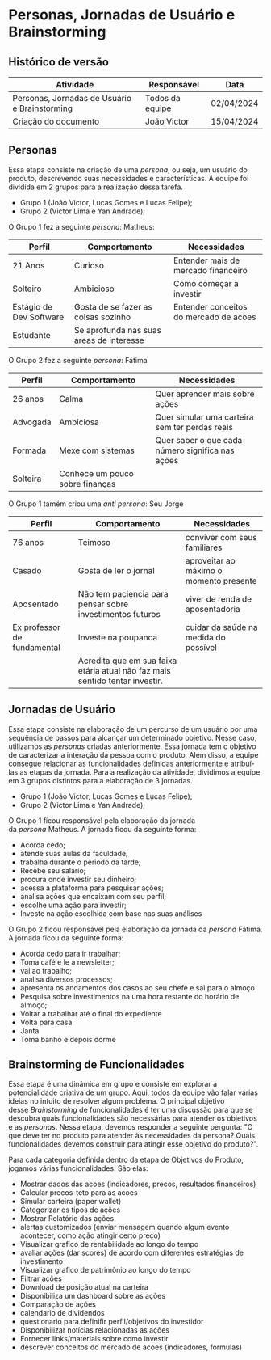 # Personas, Jornadas de Usuário e Brainstorming

## Histórico de versão

| Atividade                          | Responsável   | Data       |
|------------------------------------|---------------|------------|
| Personas, Jornadas de Usuário e Brainstorming | Todos da equipe | 02/04/2024 |
| Criação do documento | João Victor | 15/04/2024 |

## Personas
Essa etapa consiste na criação de uma _persona_, ou seja, um usuário do produto, descrevendo suas necessidades e características. A equipe foi dividida em 2 grupos para a realização dessa tarefa.

- Grupo 1 (João Victor, Lucas Gomes e Lucas Felipe);
- Grupo 2 (Victor Lima e Yan Andrade);

O Grupo 1 fez a seguinte _persona_: Matheus:

| Perfil                  | Comportamento                            | Necessidades                           |
| ----------------------- | ---------------------------------------- | -------------------------------------- |
| 21 Anos                 | Curioso                                  | Entender mais de mercado financeiro    |
| Solteiro                | Ambicioso                                | Como começar a investir                |
| Estágio de Dev Software | Gosta de se fazer as coisas sozinho      | Entender conceitos do mercado de acoes |
| Estudante               | Se aprofunda nas suas areas de interesse |                                        |

O Grupo 2 fez a seguinte _persona_: Fátima

| Perfil   | Comportamento                   | Necessidades                                     |
| -------- | ------------------------------- | ------------------------------------------------ |
| 26 anos  | Calma                           | Quer aprender mais sobre ações                   |
| Advogada | Ambiciosa                       | Quer simular uma carteira sem ter perdas reais   |
| Formada  | Mexe com sistemas               | Quer saber o que cada número significa nas ações |
| Solteira | Conhece um pouco sobre finanças |                                                  |

O Grupo 1 tamém criou uma _anti persona_: Seu Jorge

| Perfil                      | Comportamento                                                                | Necessidades                            |
| --------------------------- | ---------------------------------------------------------------------------- | --------------------------------------- |
| 76 anos                     | Teimoso                                                                      | conviver com seus familiares            |
| Casado                      | Gosta de ler o jornal                                                        | aproveitar ao máximo o momento presente |
| Aposentado                  | Não tem paciencia para pensar sobre investimentos futuros                    | viver de renda de aposentadoria         |
| Ex professor de fundamental | Investe na poupanca                                                          | cuidar da saúde na medida do possível   |
|                             | Acredita que em sua faixa etária atual não faz mais sentido tentar investir. |                                         |

## Jornadas de Usuário
Essa etapa consiste na elaboração de um percurso de um usuário por uma sequência de passos para alcançar um determinado objetivo. Nesse caso, utilizamos as _personas_ criadas anteriormente. Essa jornada tem o objetivo de caracterizar a interação da pessoa com o produto. Além disso, a equipe consegue relacionar as funcionalidades definidas anteriormente e atribuí-las as etapas da jornada. Para a realização da atividade, dividimos a equipe em 3 grupos distintos para a elaboração de 3 jornadas.

- Grupo 1 (João Victor, Lucas Gomes e Lucas Felipe);
- Grupo 2 (Victor Lima e Yan Andrade);

O Grupo 1 ficou responsável pela elaboração da jornada da _persona_ Matheus. A jornada ficou da seguinte forma:

- Acorda cedo;
- atende suas aulas da faculdade;
- trabalha durante o periodo da tarde;
- Recebe seu salário;
- procura onde investir seu dinheiro;
- acessa a plataforma para pesquisar ações;
- analisa ações que encaixam com seu perfil;
- escolhe uma ação para investir;
- Investe na ação escolhida com base nas suas análises

O Grupo 2 ficou responsável pela elaboração da jornada da _persona_ Fátima. A jornada ficou da seguinte forma:

- Acorda cedo para ir trabalhar;
- Toma café e le a newsletter;
- vai ao trabalho;
- analisa diversos processos;
- apresenta os andamentos dos casos ao seu chefe e sai para o almoço
- Pesquisa sobre investimentos na uma hora restante do horário de almoço;
- Voltar a trabalhar até o final do expediente
- Volta para casa
- Janta
- Toma banho e depois dorme

## Brainstorming de Funcionalidades
Essa etapa é uma dinâmica em grupo e consiste em explorar a potencialidade criativa de um grupo. Aqui, todos da equipe vão falar várias ideias no intuito de resolver algum problema. O principal objetivo desse _Brainstorming_ de funcionalidades é ter uma discussão para que se descubra quais funcionalidades são necessárias para atender os objetivos e as _personas_. Nessa etapa, devemos responder a seguinte pergunta: "O que deve ter no produto para atender às necessidades da persona? Quais funcionalidades devemos construir para atingir esse objetivo do produto?".

Para cada categoria definida dentro da etapa de Objetivos do Produto, jogamos várias funcionalidades. São elas:

- Mostrar dados das acoes (indicadores, precos, resultados financeiros)  
- Calcular precos-teto para as acoes  
- Simular carteira  (paper wallet)  
- Categorizar os tipos de ações  
- Mostrar Relatório das ações  
- alertas customizados (enviar mensagem quando algum evento acontecer, como ação atingir certo preço)  
- Visualizar grafico de rentabilidade ao longo do tempo  
- avaliar ações (dar scores) de acordo com diferentes estratégias de investimento  
- Visualizar grafico de patrimônio ao longo do tempo  
- Filtrar ações  
- Download de posição atual na carteira  
- Disponibiliza um dashboard sobre as ações  
- Comparação de ações  
- calendario de dividendos  
- questionario para definifir perfil/objetivos do investidor  
- Disponibilizar notícias relacionadas as ações  
- Fornecer links/materiais sobre como investir  
- descrever conceitos do mercado de acoes (indicadores, formulas)
